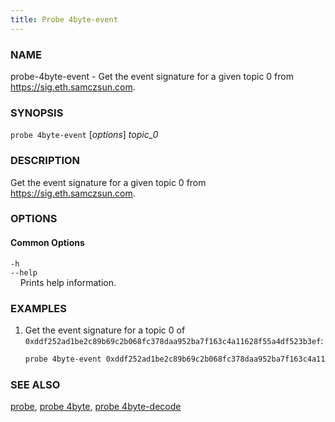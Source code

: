 ```yaml
---
title: Probe 4byte-event
---
```


### NAME

probe-4byte-event - Get the event signature for a given topic 0 from https://sig.eth.samczsun.com.

### SYNOPSIS

`probe 4byte-event` [*options*] *topic_0*

### DESCRIPTION

Get the event signature for a given topic 0 from https://sig.eth.samczsun.com.

### OPTIONS

#### Common Options

`-h`  
`--help`  
&nbsp;&nbsp;&nbsp;&nbsp;Prints help information.

### EXAMPLES

1. Get the event signature for a topic 0 of `0xddf252ad1be2c89b69c2b068fc378daa952ba7f163c4a11628f55a4df523b3ef`:
   ```sh
   probe 4byte-event 0xddf252ad1be2c89b69c2b068fc378daa952ba7f163c4a11628f55a4df523b3ef
   ```

### SEE ALSO

[probe](./probe.md), [probe 4byte](./probe-4byte.md), [probe 4byte-decode](./probe-4byte-decode.md)
